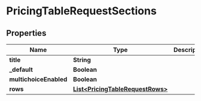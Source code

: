

# PricingTableRequestSections


## Properties

Name | Type | Description | Notes
------------ | ------------- | ------------- | -------------
**title** | **String** |  | 
**_default** | **Boolean** |  |  [optional]
**multichoiceEnabled** | **Boolean** |  |  [optional]
**rows** | [**List&lt;PricingTableRequestRows&gt;**](PricingTableRequestRows.md) |  |  [optional]



